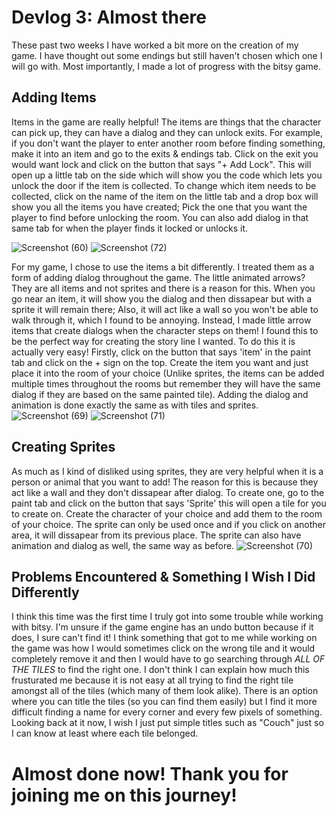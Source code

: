# Devlog 3: Almost there
 These past two weeks I have worked a bit more on the creation of my game. I have thought out some endings but still haven't chosen which one I will go with. Most importantly, I
 made a lot of progress with the bitsy game. 

## Adding Items
 Items in the game are really helpful! The items are things that the character can pick up, they can have a dialog and they can unlock exits. For example, if you don't want the player to 
 enter another room before finding something, make it into an item and go to the exits & endings tab. Click on the exit you would want lock and click on the button that says 
"+ Add Lock". This will open up a little tab on the side which will show you the code which lets you unlock the door if the item is collected. To change which item needs to be collected,
click on the name of the item on the little tab and a drop box will show you all the items you have created; Pick the one that you want the player to find before unlocking the room. You can
also add dialog in that same tab for when the player finds it locked or unlocks it. 

![Screenshot (60)](https://user-images.githubusercontent.com/92113415/144692694-2bdb18d9-35c8-4c6e-b382-4c739b3eef41.png)
![Screenshot (72)](https://user-images.githubusercontent.com/92113415/144692881-4cb3ea4b-488e-420d-85f7-acf1d38b460f.png)

For my game, I chose to use the items a bit differently. I treated them as a form of adding dialog throughout the game. The little animated arrows? They are all items and not sprites and 
there is a reason for this. When you go near an item, it will show you the dialog and then dissapear but with a sprite it will remain there; Also, it will act like a wall so you won't be able
to walk through it, which I found to be annoying. Instead, I made little arrow items that create dialogs when the character steps on them! I found this to be the perfect way for creating the story line
I wanted. To do this it is actually very easy! Firstly, click on the button that says 'item' in the paint tab and click on the + sign on the top. Create the item you want and just place it into the room
of your choice (Unlike sprites, the items can be added multiple times throughout the rooms but remember they will have the same dialog if they are based on the same painted tile). Adding the dialog and 
animation is done exactly the same as with tiles and sprites. 
![Screenshot (69)](https://user-images.githubusercontent.com/92113415/144692727-a72d16a6-27a4-4f35-bd82-efde0e024156.png)
![Screenshot (71)](https://user-images.githubusercontent.com/92113415/144692823-8fc6ed10-9dec-4c5e-8e10-abe5cce6254f.png)

## Creating Sprites 
 As much as I kind of disliked using sprites, they are very helpful when it is a person or animal that you want to add! The reason for this is because they act like a wall and they don't dissapear after
 dialog. To create one, go to the paint tab and click on the button that says 'Sprite' this will open a tile for you to create on. Create the character of your choice and add them to the room of your choice. 
 The sprite can only be used once and if you click on another area, it will dissapear from its previous place. The sprite can also have animation and dialog as well, the same way as before. 
 ![Screenshot (70)](https://user-images.githubusercontent.com/92113415/144692798-e5170560-6475-4414-9f90-8881355860cc.png)

## Problems Encountered & Something I Wish I Did Differently
I think this time was the first time I truly got into some trouble while working with bitsy. I'm unsure if the game engine has an undo button because if it does, I sure can't find it! I think something 
that got to me while working on the game was how I would sometimes click on the wrong tile and it would completely remove it and then I would have to go searching through *ALL OF THE TILES* to find
the right one. I don't think I can explain how much this frusturated me because it is not easy at all trying to find the right tile amongst all of the tiles (which many of them look alike). 
There is an option where you can title the tiles (so you can find them easily) but I find it more difficult finding a name for every corner and every few pixels of something.
Looking back at it now, I wish I just put simple titles such as "Couch" just so I can know at least where each tile belonged. 

# Almost done now! Thank you for joining me on this journey! 
